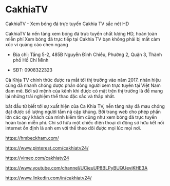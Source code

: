 # CakhiaTV

CakhiaTV - Xem bóng đá trực tuyến Cakhia TV sắc nét HD

CakhiaTV là nền tảng xem bóng đá trực tuyến chất lượng HD, hoàn toàn miễn phí Xem bóng đá trực tiếp tại Cakhia TV bạn không phải bị mất cảm xúc vì quảng cáo chen ngang

- Địa chỉ: Tầng 5-2, 485B Nguyễn Đình Chiểu, Phường 2, Quận 3, Thành phố Hồ Chí Minh

- SĐT: 0908322323

Cà Khịa TV chính thức được ra mắt tới thị trường vào năm 2017. nhãn hiệu cũng đã nhanh chóng được phần đông người xem trực tuyến tại Việt Nam đam mê. Bởi sứ mệnh của kênh khi được có mặt trên thị trường là để mang lại những trải nghiệm thể thao đặc sắc và thấp nhất.

bắt đầu từ biết tới sự xuất hiện của Ca Khia TV, nền tảng này đã mau chóng đạt được số lượng người tầm nã cập khủng. Bởi trang web cho phép phần lớn các quý khách của mình kiếm tìm cũng như xem bóng đá trực tuyến hoàn toàn miễn phí. Chỉ sở hữu một chiếc điện thoại di động sở hữu kết nối internet ổn định là anh em với thể theo dõi được mọi lúc mọi nơi.

https://hmbeckham.com/

https://www.pinterest.com/cakhiatv24/

https://vimeo.com/cakhiatv24

https://www.youtube.com/channel/UCieuUP8BLPyBUQUevjKHE3A

https://www.linkedin.com/in/cakhiatv24/
